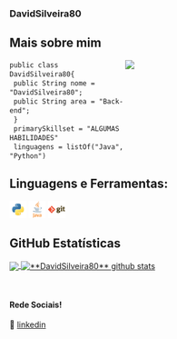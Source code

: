 ### DavidSilveira80

## Mais sobre mim

<img align="right" width="300" src="https://i2.wp.com/allhtaccess.info/wp-content/uploads/2018/03/programming.gif?fit=1281%2C716&ssl=1" />

```Java/Python
public class DavidSilveira80{
 public String nome = "DavidSilveira80";
 public String area = "Back-end";
 }
 primarySkillset = "ALGUMAS HABILIDADES"
 linguagens = listOf("Java", "Python") 
```

## **Linguagens e Ferramentas:**  

<code><img height="30" src="https://raw.githubusercontent.com/github/explore/80688e429a7d4ef2fca1e82350fe8e3517d3494d/topics/python/python.png"></code>
<code><img height="30" src="https://raw.githubusercontent.com/github/explore/80688e429a7d4ef2fca1e82350fe8e3517d3494d/topics/java/java.png"></code>
<code><img height="30" src="https://raw.githubusercontent.com/github/explore/80688e429a7d4ef2fca1e82350fe8e3517d3494d/topics/git/git.png"></code>


## **GitHub Estatísticas**

<a href="https://github.com/Gurupreet">
  <img align="center" src="https://github-readme-stats.vercel.app/api/top-langs/?username=DavidSilveira80&theme=merko&hide_langs_below=1" />
</a>

<a href="">
 <img align="center" src="https://github-readme-stats.vercel.app/api?username=DavidSilveira80&show_icons=true&theme=merko&line_height=27" alt="**DavidSilveira80** github stats"/>
</a>





[linkedin]: https://www.linkedin.com/in/david-daniel-silveira-619230209/
<br>

#### Rede Sociais!
👔 [linkedin][linkedin]

